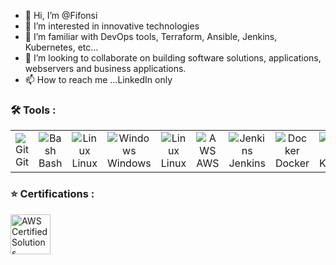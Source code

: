 - 👋 Hi, I’m @Fifonsi
- 👀 I’m interested in innovative technologies
- 🌱 I’m familiar with DevOps tools, Terraform, Ansible, Jenkins, Kubernetes, etc...
- 💞️ I’m looking to collaborate on building software solutions, applications, webservers and business applications.
- 📫 How to reach me ...LinkedIn only

<!---
FifonsiA/FifonsiA is a ✨ special ✨ repository because its `README.md` (this file) appears on your GitHub profile.
You can click the Preview link to take a look at your changes.
--->

### 🛠️ Tools :

<table align="center" style="border-color:transparent;">
  <tr>
    <td align="center" width="50px">
      <img src="https://cdn.jsdelivr.net/gh/devicons/devicon/icons/git/git-original.svg" alt="Git"><br>Git
    </td>
    <td align="center" width="50px">
      <img src="https://cdn.jsdelivr.net/gh/devicons/devicon/icons/bash/bash-original.svg" alt="Bash"><br>Bash
    </td>
    <td align="center" width="50px">
      <img src="https://cdn.jsdelivr.net/gh/devicons/devicon/icons/linux/linux-original.svg" alt="Linux"><br>Linux
    </td>
    <td align="center" width="50px">
      <img src="https://cdn.jsdelivr.net/gh/devicons/devicon/icons/windows8/windows8-original.svg" alt="Windows"><br>Windows
    </td>
    <td align="center" width="50px">
      <img src="https://cdn.jsdelivr.net/gh/devicons/devicon/icons/linux/linux-original.svg" alt="Linux"><br>Linux
    </td>
    <td align="center" width="50px">
      <img src="https://cdn.jsdelivr.net/gh/devicons/devicon/icons/amazonwebservices/amazonwebservices-original.svg" alt="AWS"><br>AWS
    </td>
    <td align="center" width="50px">
      <img src="https://cdn.jsdelivr.net/gh/devicons/devicon/icons/jenkins/jenkins-original.svg" alt="Jenkins"><br>Jenkins
    </td>
    <td align="center" width="50px">
      <img src="https://cdn.jsdelivr.net/gh/devicons/devicon/icons/docker/docker-original.svg" alt="Docker"><br>Docker
    </td>
    <td align="center" width="50px">
      <img src="https://cdn.jsdelivr.net/gh/devicons/devicon/icons/kubernetes/kubernetes-plain.svg" alt="Kubernetes"><br>Kubernetes
    </td>
    <td align="center" width="50px">
      <img src="https://cdn.jsdelivr.net/gh/devicons/devicon/icons/ansible/ansible-original.svg" alt="Ansible"><br>Ansible
    </td>
    <td align="center" width="50px">
      <img src="https://cdn.jsdelivr.net/gh/devicons/devicon/icons/terraform/terraform-original.svg" alt="Terraform"><br>Terraform
    </td>
    <td align="center" width="50px">
      <img src="https://cdn.jsdelivr.net/gh/devicons/devicon/icons/python/python-original.svg" alt="Python"><br>Python
    </td>
    <td align="center" width="50px" height="45px">
      <img src="https://cdn.jsdelivr.net/gh/devicons/devicon/icons/java/java-original.svg" alt="Java"><br>Java
    </td>
    <td align="center" width="50px" height="45px">
      <img src="https://cdn.jsdelivr.net/gh/devicons/devicon/icons/groovy/groovy-original.svg" alt="Groovy"><br>Groovy
    </td>
  </tr>
<table>

### ⭐ Certifications :
<a href="https://www.credly.com/badges/3c17c674-8fdb-4e43-af0b-75845f6a8c21/public_url">
<img width="64px" height="64px" alt="AWS Certified Solutions Architect – Associate" title="AWS Certified Solutions Architect – Associate" src="https://images.credly.com/size/680x680/images/0e284c3f-5164-4b21-8660-0d84737941bc/image.png">
</a>

